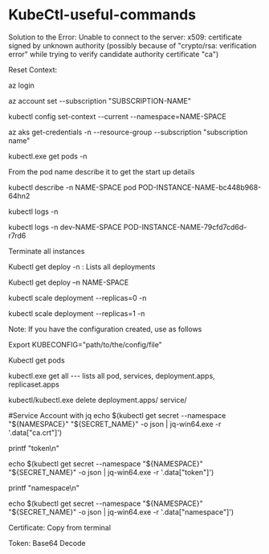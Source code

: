 # KubeCtl-useful-commands
Solution to the Error: Unable to connect to the server: x509: certificate signed by unknown authority (possibly because of "crypto/rsa: verification error" while trying to verify candidate authority certificate "ca") 

Reset Context:  

az login 

az account set --subscription "SUBSCRIPTION-NAME" 


kubectl config set-context --current --namespace=NAME-SPACE 

 

az aks get-credentials -n <name space> --resource-group <resource gropu> --subscription "subscription name" 

 

 

kubectl.exe get pods -n <namespace> 


From the pod name describe it to get the start up details 


kubectl describe -n NAME-SPACE pod POD-INSTANCE-NAME-bc448b968-64hn2 

 

 

 

kubectl logs <deploy name> -n <name space> 

kubectl logs -n dev-NAME-SPACE POD-INSTANCE-NAME-79cfd7cd6d-r7rd6 

 

Terminate all instances 

Kubectl get deploy -n <name space> : Lists all deployments 

Kubectl get deploy –n NAME-SPACE 

 

kubectl scale deployment <deployment name from get deploy command> --replicas=0 -n <name space> 

 
 

kubectl scale deployment <pod instance name> --replicas=1 -n <name space> 

 

 

Note: If you have the configuration created, use as follows 

 Export KUBECONFIG="path/to/the/config/file" 

Kubectl get pods 

kubectl.exe get all --- lists all pod, services, deployment.apps, replicaset.apps 

kubectl/kubectl.exe delete deployment.apps/<deploymentname> service/<servicename>
 
 #Service Account with jq
 echo $(kubectl get secret --namespace "${NAMESPACE}" "${SECRET_NAME}" -o json | jq-win64.exe -r '.data["ca.crt"]') 

printf "token\\n" 

echo $(kubectl get secret --namespace "${NAMESPACE}" "${SECRET_NAME}" -o json | jq-win64.exe -r '.data["token"]') 

printf "namespace\\n" 

echo $(kubectl get secret --namespace "${NAMESPACE}" "${SECRET_NAME}" -o json | jq-win64.exe -r '.data["namespace"]') 

 

Certificate: Copy from terminal 

Token: Base64 Decode 
